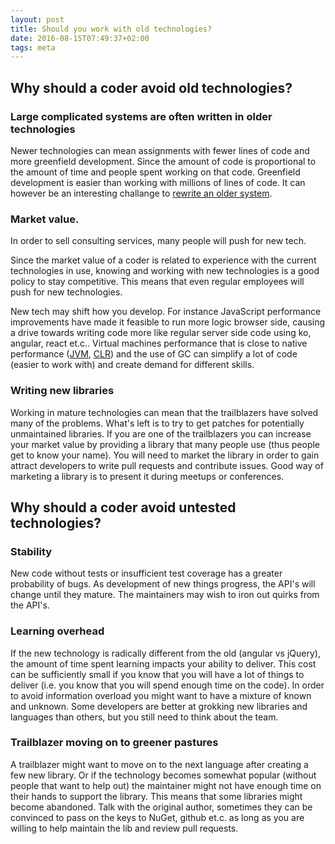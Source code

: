```yaml
---
layout: post
title: Should you work with old technologies?
date: 2016-08-15T07:49:37+02:00
tags: meta
---
```


## Why should a coder avoid old technologies?

### Large complicated systems are often written in older technologies

Newer technologies can mean assignments with fewer lines of code and more greenfield development. Since the amount of code is proportional to the amount of time and people spent working on that code. Greenfield development is easier than working with millions of lines of code. It can however be an interesting challange to [rewrite an older system](https://www.amazon.com/Working-Effectively-Legacy-Michael-Feathers/dp/0131177052).

### Market value.

In order to sell consulting services, many people will push for new tech.

Since the market value of a coder is related to experience with the current technologies in use, knowing and working with new technologies is a good policy to stay competitive. This means that even regular employees will push for new technologies.

New tech may shift how you develop. For instance JavaScript performance improvements have made it feasible to run more logic browser side, causing a drive towards writing code more like regular server side code using ko, angular, react et.c.. Virtual machines performance that is close to native performance ([JVM](https://en.wikipedia.org/wiki/Java_virtual_machine), [CLR](https://en.wikipedia.org/wiki/Common_Language_Runtime)) and the use of GC can simplify a lot of code (easier to work with) and create demand for different skills.

### Writing new libraries

Working in mature technologies can mean that the trailblazers have solved many of the problems. What's left is to try to get patches for potentially unmaintained libraries. If you are one of the trailblazers you can increase your market value by providing a library that many people use (thus people get to know your name). You will need to market the library in order to gain attract developers to write pull requests and contribute issues. Good way of marketing a library is to present it during meetups or conferences.

## Why should a coder avoid untested technologies?

### Stability

New code without tests or insufficient test coverage has a greater probability of bugs. As development of new things progress, the API's will change until they mature. The maintainers may wish to iron out quirks from the API's.

### Learning overhead

If the new technology is radically different from the old (angular vs jQuery), the amount of time spent learning impacts your ability to deliver. This cost can be sufficiently small if you know that you will have a lot of things to deliver (i.e. you know that you will spend enough time on the code). In order to avoid information overload you might want to have a mixture of known and unknown. Some developers are better at grokking new libraries and languages than others, but you still need to think about the team.

### Trailblazer moving on to greener pastures

A trailblazer might want to move on to the next language after creating a few new library. Or if the technology becomes somewhat popular (without people that want to help out) the maintainer might not have enough time on their hands to support the library. This means that some libraries might become abandoned. Talk with the original author, sometimes they can be convinced to pass on the keys to NuGet, github et.c. as long as you are willing to help maintain the lib and review pull requests.

